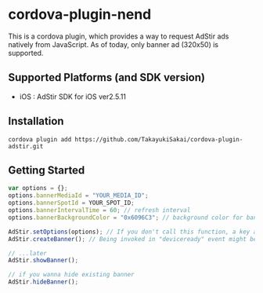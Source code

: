 # cordova-plugin-nend

This is a cordova plugin, which provides a way to request AdStir ads natively from JavaScript.
As of today, only banner ad (320x50) is supported.

## Supported Platforms (and SDK version)

* iOS : AdStir SDK for iOS ver2.5.11

## Installation

```
cordova plugin add https://github.com/TakayukiSakai/cordova-plugin-adstir.git
```

## Getting Started

```javascript
var options = {};
options.bannerMediaId = "YOUR_MEDIA_ID";
options.bannerSpotId = YOUR_SPOT_ID;
options.bannerIntervalTime = 60; // refresh interval
options.bannerBackgroundColor = "0x6096C3"; // background color for banner view

AdStir.setOptions(options); // If you don't call this function, a key and an id for testing will be used instead.
AdStir.createBanner(); // Being invoked in "deviceready" event might be good.

// ...later
AdStir.showBanner();

// if you wanna hide existing banner
AdStir.hideBanner();
```
